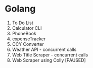 # Golang
1. To Do List
2. Calculator CLI
3. PhoneBook
4. expenseTracker
5. CCY Converter
6. Weather API - concurrent calls
7. Web Title Scraper - concurrent calls
8. Web Scraper using Colly [PAUSED]
